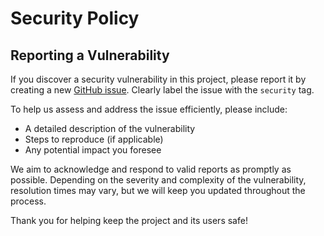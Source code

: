 # Security Policy

## Reporting a Vulnerability

If you discover a security vulnerability in this project, please report it by creating a new [GitHub issue](../../issues). Clearly label the issue with the `security` tag.

To help us assess and address the issue efficiently, please include:

- A detailed description of the vulnerability
- Steps to reproduce (if applicable)
- Any potential impact you foresee

We aim to acknowledge and respond to valid reports as promptly as possible. Depending on the severity and complexity of the vulnerability, resolution times may vary, but we will keep you updated throughout the process.

Thank you for helping keep the project and its users safe!
